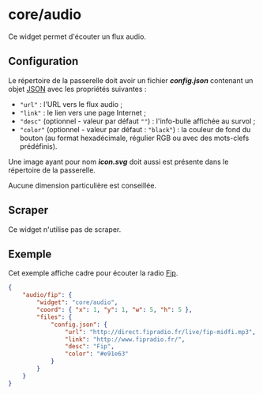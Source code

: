 # core/audio

Ce widget permet d'écouter un flux audio.

## Configuration

Le répertoire de la passerelle doit avoir un fichier ***config.json***
contenant un objet
[JSON](http://www.json.org/json-fr.html "JavaScript Object Notation") avec les
propriétés suivantes :

- `"url"` : l'URL vers le flux audio ;
- `"link"` : le lien vers une page Internet ;
- `"desc"` (optionnel - valeur par défaut `""`) : l'info-bulle affichée au
  survol ;
- `"color"` (optionnel - valeur par défaut : `"black"`) : la couleur de fond du
  bouton (au format hexadécimale, régulier RGB ou avec des mots-clefs
  prédéfinis).

Une image ayant pour nom ***icon.svg*** doit aussi est présente dans le
répertoire de la passerelle.

Aucune dimension particulière est conseillée.

## Scraper

Ce widget n'utilise pas de scraper.

## Exemple

Cet exemple affiche cadre pour écouter la radio [Fip](http://www.fipradio.fr/).

```JSON
{
    "audio/fip": {
        "widget": "core/audio",
        "coord": { "x": 1, "y": 1, "w": 5, "h": 5 },
        "files": {
            "config.json": {
                "url": "http://direct.fipradio.fr/live/fip-midfi.mp3",
                "link": "http://www.fipradio.fr/",
                "desc": "Fip",
                "color": "#e91e63"
            }
        }
    }
}
```
